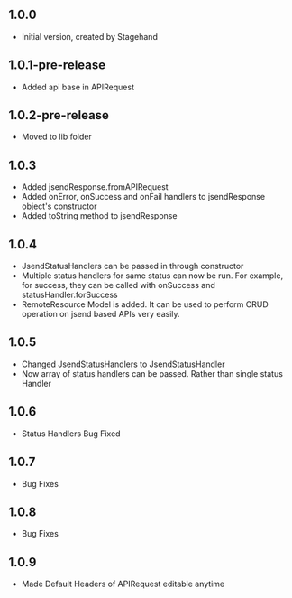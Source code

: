 ## 1.0.0

- Initial version, created by Stagehand

## 1.0.1-pre-release

- Added api base in APIRequest

## 1.0.2-pre-release

- Moved to lib folder

## 1.0.3

- Added jsendResponse.fromAPIRequest
- Added onError, onSuccess and onFail handlers to jsendResponse object's constructor
- Added toString method to jsendResponse

## 1.0.4

- JsendStatusHandlers can be passed in through constructor
- Multiple status handlers for same status can now be run. For example, for success, they can be called with onSuccess and statusHandler.forSuccess
- RemoteResource Model is added. It can be used to perform CRUD operation on jsend based APIs very easily.

## 1.0.5
- Changed JsendStatusHandlers to JsendStatusHandler
- Now array of status handlers can be passed. Rather than single status Handler

## 1.0.6

- Status Handlers Bug Fixed

## 1.0.7

- Bug Fixes

## 1.0.8

- Bug Fixes

## 1.0.9

- Made Default Headers of APIRequest editable anytime
